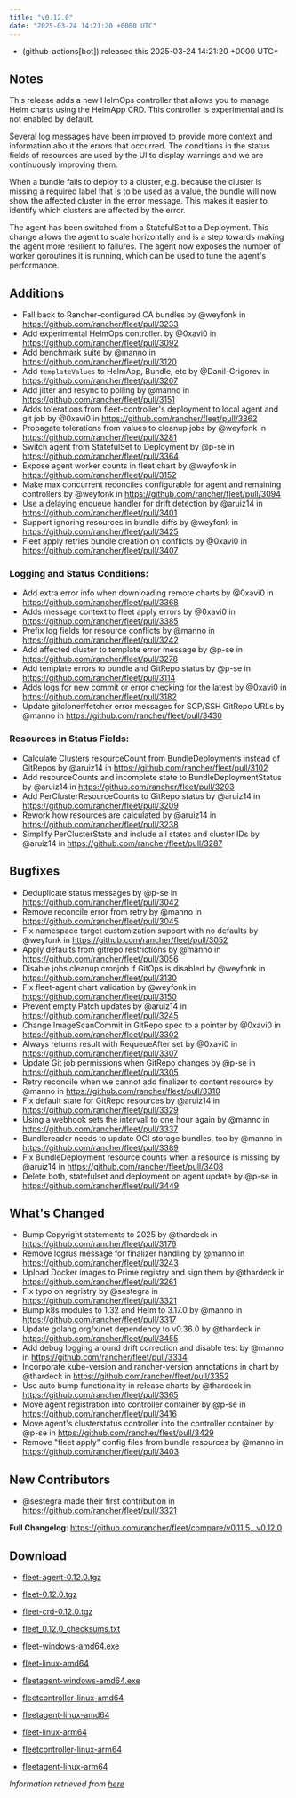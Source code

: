 ```yaml
---
title: "v0.12.0"
date: "2025-03-24 14:21:20 +0000 UTC"
---
```



*  (github-actions[bot]) released this 2025-03-24 14:21:20 +0000 UTC*


## Notes

This release adds a new HelmOps controller that allows you to manage Helm charts using the HelmApp CRD. This controller is experimental and is not enabled by default.

Several log messages have been improved to provide more context and information about the errors that occurred. The conditions in the status fields of resources are used by the UI to display warnings and we are continuously improving them.

When a bundle fails to deploy to a cluster, e.g. because the cluster is missing a required label that is to be used as a value, the bundle will now show the affected cluster in the error message. This makes it easier to identify which clusters are affected by the error.

The agent has been switched from a StatefulSet to a Deployment. This change allows the agent to scale horizontally and is a step towards making the agent more resilient to failures. The agent now exposes the number of worker goroutines it is running, which can be used to tune the agent's performance.

## Additions

* Fall back to Rancher-configured CA bundles by @weyfonk in https://github.com/rancher/fleet/pull/3233
* Add experimental HelmOps controller. by @0xavi0 in https://github.com/rancher/fleet/pull/3092
* Add benchmark suite by @manno in https://github.com/rancher/fleet/pull/3120
* Add `templateValues` to HelmApp, Bundle, etc by @Danil-Grigorev in https://github.com/rancher/fleet/pull/3267
* Add jitter and resync to polling by @manno in https://github.com/rancher/fleet/pull/3151
* Adds tolerations from fleet-controller's deployment to local agent and git job by @0xavi0 in https://github.com/rancher/fleet/pull/3362
* Propagate tolerations from values to cleanup jobs by @weyfonk in https://github.com/rancher/fleet/pull/3281
* Switch agent from StatefulSet to Deployment by @p-se in https://github.com/rancher/fleet/pull/3364
* Expose agent worker counts in fleet chart by @weyfonk in https://github.com/rancher/fleet/pull/3152
* Make max concurrent reconciles configurable for agent and remaining controllers by @weyfonk in https://github.com/rancher/fleet/pull/3094
* Use a delaying enqueue handler for drift detection  by @aruiz14 in https://github.com/rancher/fleet/pull/3401
* Support ignoring resources in bundle diffs by @weyfonk in https://github.com/rancher/fleet/pull/3425
* Fleet apply retries bundle creation on conflicts by @0xavi0 in https://github.com/rancher/fleet/pull/3407 

### Logging and Status Conditions:
* Add extra error info when downloading remote charts by @0xavi0 in https://github.com/rancher/fleet/pull/3368
* Adds message context to fleet apply errors by @0xavi0 in https://github.com/rancher/fleet/pull/3385
* Prefix log fields for resource conflicts by @manno in https://github.com/rancher/fleet/pull/3242
* Add affected cluster to template error message by @p-se in https://github.com/rancher/fleet/pull/3278
* Add template errors to bundle and GitRepo status by @p-se in https://github.com/rancher/fleet/pull/3114
* Adds logs for new commit or error checking for the latest by @0xavi0 in https://github.com/rancher/fleet/pull/3182
* Update gitcloner/fetcher error messages for SCP/SSH GitRepo URLs by @manno in https://github.com/rancher/fleet/pull/3430


### Resources in Status Fields:
* Calculate Clusters resourceCount from BundleDeployments instead of GitRepos by @aruiz14 in https://github.com/rancher/fleet/pull/3102
* Add resourceCounts and incomplete state to BundleDeploymentStatus by @aruiz14 in https://github.com/rancher/fleet/pull/3203
* Add PerClusterResourceCounts to GitRepo status by @aruiz14 in https://github.com/rancher/fleet/pull/3209
* Rework how resources are calculated by @aruiz14 in https://github.com/rancher/fleet/pull/3238
* Simplify PerClusterState and include all states and cluster IDs by @aruiz14 in https://github.com/rancher/fleet/pull/3287

## Bugfixes

* Deduplicate status messages by @p-se in https://github.com/rancher/fleet/pull/3042
* Remove reconcile error from retry by @manno in https://github.com/rancher/fleet/pull/3045
* Fix namespace target customization support with no defaults by @weyfonk in https://github.com/rancher/fleet/pull/3052
* Apply defaults from gitrepo restrictions by @manno in https://github.com/rancher/fleet/pull/3056
* Disable jobs cleanup cronjob if GitOps is disabled by @weyfonk in https://github.com/rancher/fleet/pull/3130
* Fix fleet-agent chart validation by @weyfonk in https://github.com/rancher/fleet/pull/3150
* Prevent empty Patch updates by @aruiz14 in https://github.com/rancher/fleet/pull/3245
* Change ImageScanCommit in GitRepo spec to a pointer by @0xavi0 in https://github.com/rancher/fleet/pull/3302
* Always returns result with RequeueAfter set by @0xavi0 in https://github.com/rancher/fleet/pull/3307
* Update Git job permissions when GitRepo changes by @p-se in https://github.com/rancher/fleet/pull/3305
* Retry reconcile when we cannot add finalizer to content resource by @manno in https://github.com/rancher/fleet/pull/3310
* Fix default state for GitRepo resources by @aruiz14 in https://github.com/rancher/fleet/pull/3329
* Using a webhook sets the intervall to one hour again by @manno in https://github.com/rancher/fleet/pull/3337
* Bundlereader needs to update OCI storage bundles, too by @manno in https://github.com/rancher/fleet/pull/3389
* Fix BundleDeployment resource counts when a resource is missing by @aruiz14 in https://github.com/rancher/fleet/pull/3408
* Delete both, statefulset and deployment on agent update by @p-se in https://github.com/rancher/fleet/pull/3449

## What's Changed

* Bump Copyright statements to 2025 by @thardeck in https://github.com/rancher/fleet/pull/3176
* Remove logrus message for finalizer handling by @manno in https://github.com/rancher/fleet/pull/3243
* Upload Docker images to Prime registry and sign them by @thardeck in https://github.com/rancher/fleet/pull/3261
* Fix typo on regristry by @sestegra in https://github.com/rancher/fleet/pull/3321
* Bump k8s modules to 1.32 and Helm to 3.17.0 by @manno in https://github.com/rancher/fleet/pull/3317
* Update golang.org/x/net dependency to v0.36.0 by @thardeck in https://github.com/rancher/fleet/pull/3455
* Add debug logging around drift correction and disable test by @manno in https://github.com/rancher/fleet/pull/3334
* Incorporate kube-version and rancher-version annotations in chart by @thardeck in https://github.com/rancher/fleet/pull/3352
* Use auto bump functionality in release charts by @thardeck in https://github.com/rancher/fleet/pull/3365
* Move agent registration into controller container by @p-se in https://github.com/rancher/fleet/pull/3416
* Move agent's clusterstatus controller into the controller container by @p-se in https://github.com/rancher/fleet/pull/3429
* Remove "fleet apply" config files from bundle resources by @manno in https://github.com/rancher/fleet/pull/3403

## New Contributors
* @sestegra made their first contribution in https://github.com/rancher/fleet/pull/3321

**Full Changelog**: https://github.com/rancher/fleet/compare/v0.11.5...v0.12.0


## Download

* [fleet-agent-0.12.0.tgz](https://github.com/rancher/fleet/releases/download/v0.12.0/fleet-agent-0.12.0.tgz)

* [fleet-0.12.0.tgz](https://github.com/rancher/fleet/releases/download/v0.12.0/fleet-0.12.0.tgz)

* [fleet-crd-0.12.0.tgz](https://github.com/rancher/fleet/releases/download/v0.12.0/fleet-crd-0.12.0.tgz)

* [fleet_0.12.0_checksums.txt](https://github.com/rancher/fleet/releases/download/v0.12.0/fleet_0.12.0_checksums.txt)

* [fleet-windows-amd64.exe](https://github.com/rancher/fleet/releases/download/v0.12.0/fleet-windows-amd64.exe)

* [fleet-linux-amd64](https://github.com/rancher/fleet/releases/download/v0.12.0/fleet-linux-amd64)

* [fleetagent-windows-amd64.exe](https://github.com/rancher/fleet/releases/download/v0.12.0/fleetagent-windows-amd64.exe)

* [fleetcontroller-linux-amd64](https://github.com/rancher/fleet/releases/download/v0.12.0/fleetcontroller-linux-amd64)

* [fleetagent-linux-amd64](https://github.com/rancher/fleet/releases/download/v0.12.0/fleetagent-linux-amd64)

* [fleet-linux-arm64](https://github.com/rancher/fleet/releases/download/v0.12.0/fleet-linux-arm64)

* [fleetcontroller-linux-arm64](https://github.com/rancher/fleet/releases/download/v0.12.0/fleetcontroller-linux-arm64)

* [fleetagent-linux-arm64](https://github.com/rancher/fleet/releases/download/v0.12.0/fleetagent-linux-arm64)



*Information retrieved from [here](https://github.com/rancher/fleet/releases/tag/v0.12.0)*

